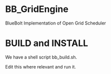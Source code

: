 BB_GridEngine
=============

BlueBolt Implementation of Open Grid Scheduler

BUILD and INSTALL
=================

We have a shell script bb_build.sh.

Edit this where relevant and run it.
